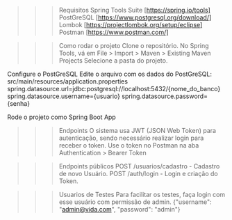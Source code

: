 >>> Requisitos
> Spring Tools Suite [https://spring.io/tools]
> PostGreSQL [https://www.postgresql.org/download/]
> Lombok [https://projectlombok.org/setup/eclipse]
> Postman [https://www.postman.com/]

>>> Como rodar o projeto
  Clone o repositório.
  No Spring Tools, vá em File > Import > Maven > Existing Maven Projects
  Selecione a pasta do projeto.

  Configure o PostGreSQL
  Edite o arquivo com os dados do PostGreSQL: src/main/resources/application.properties
spring.datasource.url=jdbc:postgresql://localhost:5432/{nome_do_banco}
spring.datasource.username={usuario}
spring.datasource.password={senha}

  Rode o projeto como Spring Boot App

>>> Endpoints
  O sistema usa JWT (JSON Web Token) para autenticação, sendo necessário realizar login
para receber o token.
  Use o token no Postman na aba Authentication > Bearer Token

>>> Endpoints públicos
  POST /usuarios/cadastro    - Cadastro de novo Usuário.
  POST /auth/login           - Login e criação do Token.

>>> Usuarios de Testes
  Para facilitar os testes, faça login com esse usuário com permissão de admin.
  {"username": "admin@vida.com", "password": "admin"}
